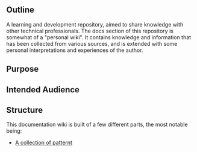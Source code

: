 ## Outline

A learning and development repository, aimed to share knowledge with other technical professionals.
The docs section of this repository is somewhat of a "personal wiki". 
It contains knowledge and information that has been collected from various sources, and is extended with some personal interpretations and experiences of the author.

## Purpose

## Intended Audience

## Structure

This documentation wiki is built of a few different parts, the most notable being:

- [A collection of patternt](/1_Patterns/)

